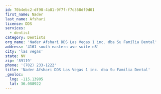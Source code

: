```yaml
---
id: 70b4ebc2-df98-4a81-9f7f-f7c368df9d01
first_name: Nader
last_name: Afshari
license: DDS
services:
  - dentist
category: Dentists
org_name: 'Nader Afshari DDS Las Vegas 1 inc. dba Su Familia Dental'
address: '4161 south eastern ave suite e8'
city: 'las vegas'
state: NV
zip: '89119'
phone: '(702) 233-1222'
title: 'Nader Afshari DDS Las Vegas 1 inc. dba Su Familia Dental'
_geoloc:
  lng: -115.13905
  lat: 36.088922
---
```

